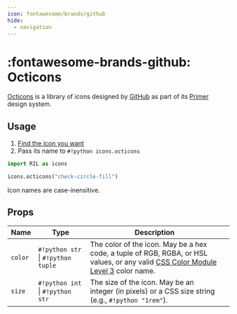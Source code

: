```yaml
---
icon: fontawesome/brands/github
hide:
  - navigation
---
```


# :fontawesome-brands-github: Octicons

[Octicons](https://primer.style/octicons) is a library of icons designed by [GitHub](https://github.com) as part of
its [Primer](https://primer.style) design system.

## Usage

1. [Find the icon you want](https://primer.style/octicons)
2. Pass its name to `#!python icons.octicons`

```python
import RIL as icons

icons.octicons("check-circle-fill")
```

Icon names are case-inensitive.

## Props

| **Name** | **Type**                           | **Description**                                                                                                                                                                  |   |
|----------|------------------------------------|----------------------------------------------------------------------------------------------------------------------------------------------------------------------------------|---|
| `color`  | `#!python str` \| `#!python tuple` | The color of the icon. May be a hex code, a tuple of RGB, RGBA, or HSL values, or any valid [CSS Color Module Level 3](https://www.w3.org/TR/css-color-3/#svg-color) color name. |   |
| `size`   | `#!python int` \| `#!python str`   | The size of the icon. May be an integer (in pixels) or a CSS size string (e.g., `#!python "1rem"`).                                                                              |   |
